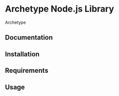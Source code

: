 # Archetype Node.js Library

Archetype


## Documentation


## Installation


## Requirements


## Usage
